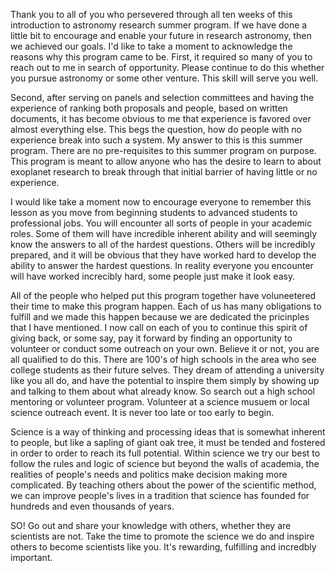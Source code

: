 
Thank you to all of you who persevered through all ten weeks of this introduction to astronomy research summer program. If we have done a little bit to encourage and enable your future in research astronomy, then we achieved our goals. I'd like to take a moment to acknowledge the reasons why this program came to be. First, it required so many of you to reach out to me in search of opportunity. Please continue to do this whether you pursue astronomy or some other venture. This skill will serve you well. 

Second, after serving on panels and selection committees and having the experience of ranking both proposals and people, based on written documents, it has become obvious to me that experience is favored over almost everything else. This begs the question, how do people with no experience break into such a system. My answer to this is this summer program. There are no pre-requisites to this summer program on purpose. This program is meant to allow anyone who has the desire to learn to about exoplanet research to break through that initial barrier of having little or no experience. 

I would like take a moment now to encourage everyone to remember this lesson as you move from beginning students to advanced students to professional jobs. You will encounter all sorts of people in your academic roles. Some of them will have incredible inherent ability and will seemingly know the answers to all of the hardest questions. Others will be incredibly prepared, and it will be obvious that they have worked hard to develop the ability to answer the hardest questions. In reality everyone you encounter will have worked increcibly hard, some people just make it look easy.

All of the people who helped put this program together have voluneetered their time to make this program happen. Each of us has many obligations to fulfill and we made this happen because we are dedicated the pricinples that I have mentioned. I now call on each of you to continue this spirit of giving back, or some say, pay it forward by finding an opportunity to volunteer or conduct some outreach on your own. Believe it or not, you are all qualified to do this. There are 100's of high schools in the area who see college students as their future selves. They dream of attending a university like you all do, and have the potential to inspire them simply by showing up and talking to them about what already know. So search out a high school mentoring or volunteer program. Volunteer at a science musuem or local science outreach event. It is never too late or too early to begin.

Science is a way of thinking and processing ideas that is somewhat inherent to people, but like a sapling of giant oak tree, it must be tended and fostered in order to order to reach its full potential. Within science we try our best to follow the rules and logic of science but beyond the walls of academia, the realities of people's needs and politics make decision making more complicated. By teaching others about the power of the scientific method, we can improve people's lives in a tradition that science has founded for hundreds and even thousands of years. 

SO! Go out and share your knowledge with others, whether they are scientists are not. Take the time to promote the science we do and inspire others to become scientists like you. It's rewarding, fulfilling and incredbly important.
